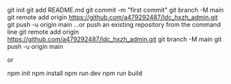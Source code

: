 
git init
git add README.md
git commit -m "first commit"
git branch -M main
git remote add origin https://github.com/a479292487/ldc_hxzh_admin.git
git push -u origin main
…or push an existing repository from the command line
git remote add origin https://github.com/a479292487/ldc_hxzh_admin.git
git branch -M main
git push -u origin main

or

npm init
npm install
npm run dev
npm run build
